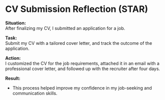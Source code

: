 # CV Submission Reflection (STAR)

**Situation:**  
After finalizing my CV, I submitted an application for a job.

**Task:**  
Submit my CV with a tailored cover letter, and track the outcome of the application.

**Action:**  
I customized the CV for the job requirements, attached it in an email with a professional cover letter, and followed up with the recruiter after four days.

**Result:**  
 - This process helped improve my confidence in my job-seeking and communication skills.
